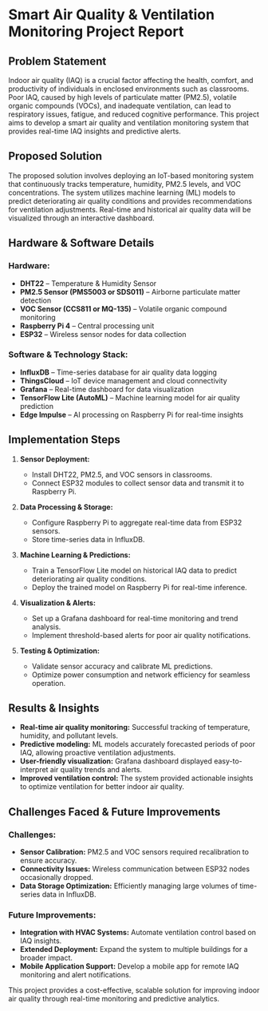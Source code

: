 # Smart Air Quality & Ventilation Monitoring Project Report

## Problem Statement
Indoor air quality (IAQ) is a crucial factor affecting the health, comfort, and productivity of individuals in enclosed environments such as classrooms. Poor IAQ, caused by high levels of particulate matter (PM2.5), volatile organic compounds (VOCs), and inadequate ventilation, can lead to respiratory issues, fatigue, and reduced cognitive performance. This project aims to develop a smart air quality and ventilation monitoring system that provides real-time IAQ insights and predictive alerts.

## Proposed Solution
The proposed solution involves deploying an IoT-based monitoring system that continuously tracks temperature, humidity, PM2.5 levels, and VOC concentrations. The system utilizes machine learning (ML) models to predict deteriorating air quality conditions and provides recommendations for ventilation adjustments. Real-time and historical air quality data will be visualized through an interactive dashboard.

## Hardware & Software Details
### Hardware:
- **DHT22** – Temperature & Humidity Sensor
- **PM2.5 Sensor (PMS5003 or SDS011)** – Airborne particulate matter detection
- **VOC Sensor (CCS811 or MQ-135)** – Volatile organic compound monitoring
- **Raspberry Pi 4** – Central processing unit
- **ESP32** – Wireless sensor nodes for data collection

### Software & Technology Stack:
- **InfluxDB** – Time-series database for air quality data logging
- **ThingsCloud** – IoT device management and cloud connectivity
- **Grafana** – Real-time dashboard for data visualization
- **TensorFlow Lite (AutoML)** – Machine learning model for air quality prediction
- **Edge Impulse** – AI processing on Raspberry Pi for real-time insights

## Implementation Steps
1. **Sensor Deployment:**
   - Install DHT22, PM2.5, and VOC sensors in classrooms.
   - Connect ESP32 modules to collect sensor data and transmit it to Raspberry Pi.
   
2. **Data Processing & Storage:**
   - Configure Raspberry Pi to aggregate real-time data from ESP32 sensors.
   - Store time-series data in InfluxDB.
   
3. **Machine Learning & Predictions:**
   - Train a TensorFlow Lite model on historical IAQ data to predict deteriorating air quality conditions.
   - Deploy the trained model on Raspberry Pi for real-time inference.
   
4. **Visualization & Alerts:**
   - Set up a Grafana dashboard for real-time monitoring and trend analysis.
   - Implement threshold-based alerts for poor air quality notifications.

5. **Testing & Optimization:**
   - Validate sensor accuracy and calibrate ML predictions.
   - Optimize power consumption and network efficiency for seamless operation.

## Results & Insights
- **Real-time air quality monitoring:** Successful tracking of temperature, humidity, and pollutant levels.
- **Predictive modeling:** ML models accurately forecasted periods of poor IAQ, allowing proactive ventilation adjustments.
- **User-friendly visualization:** Grafana dashboard displayed easy-to-interpret air quality trends and alerts.
- **Improved ventilation control:** The system provided actionable insights to optimize ventilation for better indoor air quality.

## Challenges Faced & Future Improvements
### Challenges:
- **Sensor Calibration:** PM2.5 and VOC sensors required recalibration to ensure accuracy.
- **Connectivity Issues:** Wireless communication between ESP32 nodes occasionally dropped.
- **Data Storage Optimization:** Efficiently managing large volumes of time-series data in InfluxDB.

### Future Improvements:
- **Integration with HVAC Systems:** Automate ventilation control based on IAQ insights.
- **Extended Deployment:** Expand the system to multiple buildings for a broader impact.
- **Mobile Application Support:** Develop a mobile app for remote IAQ monitoring and alert notifications.

This project provides a cost-effective, scalable solution for improving indoor air quality through real-time monitoring and predictive analytics.

